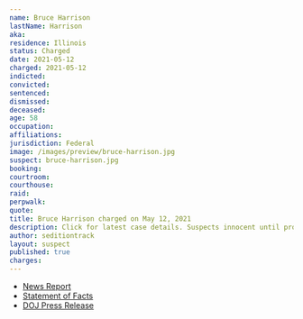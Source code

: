 ```yaml
---
name: Bruce Harrison
lastName: Harrison
aka:
residence: Illinois
status: Charged
date: 2021-05-12
charged: 2021-05-12
indicted:
convicted: 
sentenced: 
dismissed: 
deceased:
age: 58
occupation:
affiliations:
jurisdiction: Federal
image: /images/preview/bruce-harrison.jpg
suspect: bruce-harrison.jpg
booking:
courtroom:
courthouse:
raid:
perpwalk:
quote:
title: Bruce Harrison charged on May 12, 2021
description: Click for latest case details. Suspects innocent until proven guilty.
author: seditiontrack
layout: suspect
published: true
charges:
---
```

- [News Report](https://www.chicagotribune.com/news/criminal-justice/ct-us-capitol-breach-illinois-charges-wangler-harrison-20210517-jz7eahg2rfgahcwaoyzs27amkq-story.html)
- [Statement of Facts](https://www.justice.gov/usao-dc/case-multi-defendant/file/1394446/download)
- [DOJ Press Release](https://www.justice.gov/usao-dc/case-multi-defendant/file/1394446/download)
